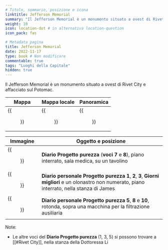 ```yaml
---
# Titolo, sommario, posizione e icona
linktitle: Jefferson Memorial
summary: "Il Jefferson Memorial è un monumento situato a ovest di Rivet City e affacciato sul Potomac."
weight: 10
icon: location-dot # in alternativa location-question
icon_pack: fas

# Metadata pagina
title: Jefferson Memorial
date: 2022-11-17
type: book # Non modificare
commentable: true
tags: "Luoghi della Capitale"
hidden: true
---
```




Il Jefferson Memorial è un monumento situato a ovest di Rivet City e affacciato sul Potomac.

| Mappa                            | Mappa locale                           | Panoramica                   |
| -------------------------------- | -------------------------------------- | ---------------------------- |
| {{<figure src="Jefferson_Memorial_loc.webp">}} | {{<figure src="Jefferson_Memorial_loc_map 1.webp">}} | {{<figure src="Jefferson_Memorial.webp">}} |

| Immagine                                        | Oggetto e posizione                                                                                                                                |
| ----------------------------------------------- | -------------------------------------------------------------------------------------------------------------------------------------------------- |
| {{<figure src="PP_journals_7_and_8.webp">}}                   | **Diario Progetto purezza** (**voci 7** e **8**), piano interrato, sala medica, su un tavolino                                                     |
| {{<figure src="PP_personal_journals_X123_Better_Days.webp">}} | **Diario personale Progetto purezza** **1**, **2**, **3**, **Giorni migliori** e un olonastro non numerato, piano interrato, nella stanza di James |
| {{<figure src="PP_personal_journals_5,_8_and_10.webp">}}      | **Diario personale Progetto purezza 5**, **8** e **10**, rotonda, sopra una macchina per la filtrazione ausiliaria                                 |

Note:
- Le altre voci del **Diario Progetto purezza** (1, 3, 5) si possono trovare a [[#Rivet City]], nella stanza della Dottoressa Li